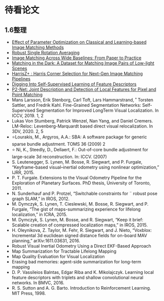 # 待看论文

## 1.6整理

- [Effect of Parameter Optimization on Classical and Learning-based Image Matching Methods](https://arxiv.org/pdf/2108.08179.pdf)
- [Robust Single Rotation Averaging](https://arxiv.org/pdf/2004.00732.pdf)
- [Image Matching Across Wide Baselines: From Paper to Practice](https://arxiv.org/pdf/2003.01587.pdf)
- [Matching in the Dark: A Dataset for Matching Image Pairs of Low-light Scenes](https://openaccess.thecvf.com/content/ICCV2021/papers/Song_Matching_in_the_Dark_A_Dataset_for_Matching_Image_Pairs_ICCV_2021_paper.pdf)
- [HarrisZ+ : Harris Corner Selection for Next-Gen Image Matching Pipelines](https://arxiv.org/pdf/2109.12925.pdf)
- [Digging Into Self-Supervised Learning of Feature Descriptors](https://arxiv.org/pdf/2110.04773.pdf)
- [P2-Net: Joint Description and Detection of Local Features for Pixel and Point Matching](https://openaccess.thecvf.com/content/ICCV2021/papers/Wang_P2-Net_Joint_Description_and_Detection_of_Local_Features_for_Pixel_ICCV_2021_paper.pdf)
- Mans Larsson, Erik Stenborg, Carl Toft, Lars Hammarstrand, ˚ Torsten Sattler, and Fredrik Kahl. Fine-Grained Segmentation Networks: Self-Supervised Segmentation for Improved LongTerm Visual Localization. In ICCV, 2019. 1, 2
- Lukas Von Stumberg, Patrick Wenzel, Nan Yang, and Daniel Cremers. LM-Reloc: Levenberg-Marquardt based direct visual relocalization. In 3DV, 2020. 2, 5
- :star:Lourakis, M., Argyros, A.A.: SBA: A software package for generic sparse bundle adjustment. TOMS 36 (2009) 2 
- :star: Ni, K., Steedly, D., Dellaert, F.: Out-of-core bundle adjustment for large-scale 3d reconstruction. In: ICCV. (2007)
- S. Leutenegger, S. Lynen, M. Bosse, R. Siegwart, and P. Furgale, “Keyframe-based visual–inertial odometry using nonlinear optimization,” IJRR, 2015.
- P. T. Furgale. Extensions to the Visual Odometry Pipeline for the Exploration of Planetary Surfaces. PhD thesis, University of Toronto, 2011.
- N. Sunderhauf and P. Protzel, “Switchable constraints for ¨ robust pose graph SLAM,” in IROS, 2012.
- M. Dymczyk, S. Lynen, T. Cieslewski, M. Bosse, R. Siegwart, and P. Furgale, “The gist of maps-summarizing experience for lifelong localization,” in ICRA, 2015.
- M. Dymczyk, S. Lynen, M. Bosse, and R. Siegwart, “Keep it brief: Scalable creation of compressed localization maps,” in IROS, 2015.
- H. Oleynikova, Z. Taylor, M. Fehr, R. Siegwart, and J. Nieto, “Voxblox: Incremental 3d euclidean signed distance fields for on-board MAV planning,” arXiv:1611.03631, 2016.
- Robust Visual Inertial Odometry Using a Direct EKF-Based Approach
- Map Summarization for Tractable Lifelong Mapping
- Map Quality Evaluation for Visual Localization
- Erasing bad memories: agent-side summarization for long-term mapping
- D. P. Vassileios Balntas, Edgar Riba and K. Mikolajczyk. Learning local feature descriptors with triplets and shallow convolutional neural networks. In BMVC, 2016.
- R. S. Sutton and A. G. Barto. Introduction to Reinforcement Learning. MIT Press, 1998.

